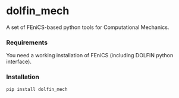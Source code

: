 # dolfin_mech
A set of FEniCS-based python tools for Computational Mechanics.
### Requirements
You need a working installation of FEniCS (including DOLFIN python interface).
### Installation
```
pip install dolfin_mech
```
